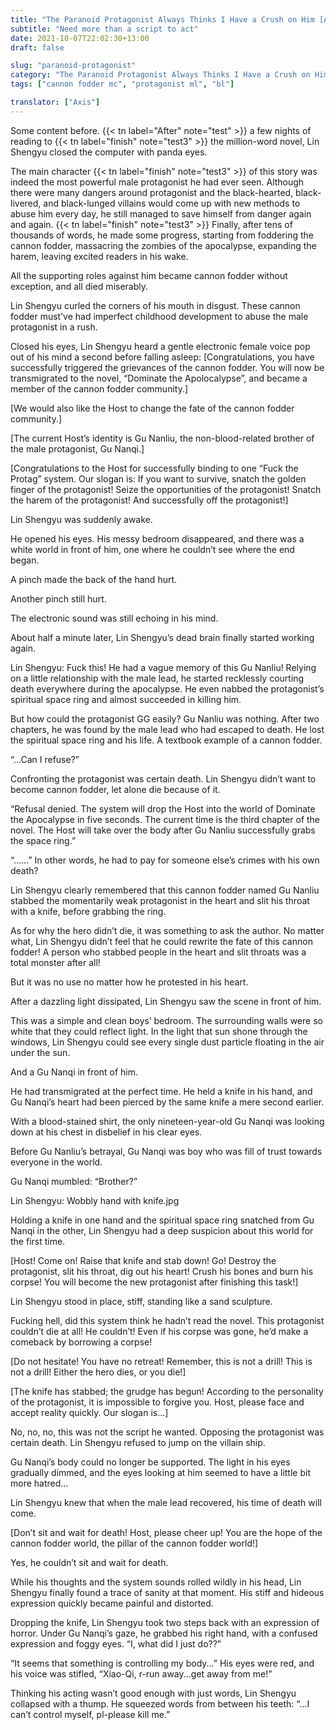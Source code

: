 ```yaml
---
title: "The Paranoid Protagonist Always Thinks I Have a Crush on Him [Apocalypse] - Chapter 001"
subtitle: "Need more than a script to act"
date: 2021-10-07T22:02:30+13:00
draft: false

slug: "paranoid-protagonist"
category: "The Paranoid Protagonist Always Thinks I Have a Crush on Him [Apocalypse]"
tags: ["cannon fodder mc", "protagonist ml", "bl"]

translator: ["Axis"]
---
```


Some content before. {{< tn label="After" note="test" >}} a few nights of reading to {{< tn label="finish" note="test3" >}} the million-word novel, Lin Shengyu closed the computer with panda eyes. <!--more-->

The main character {{< tn label="finish" note="test3" >}} of this story was indeed the most powerful male protagonist he had ever seen. Although there were many dangers around protagonist and the black-hearted, black-livered, and black-lunged villains would come up with new methods to abuse him every day, he still managed to save himself from danger again and again. {{< tn label="finish" note="test3" >}} Finally, after tens of thousands of words, he made some progress, starting from foddering the cannon fodder, massacring the zombies of the apocalypse, expanding the harem, leaving excited readers in his wake.

All the supporting roles against him became cannon fodder without exception, and all died miserably.

Lin Shengyu curled the corners of his mouth in disgust. These cannon fodder must’ve had imperfect childhood development to abuse the male protagonist in a rush.

Closed his eyes, Lin Shengyu heard a gentle electronic female voice pop out of his mind a second before falling asleep: [Congratulations, you have successfully triggered the grievances of the cannon fodder. You will now be transmigrated to the novel, “Dominate the Apolocalypse”, and became a member of the cannon fodder community.]

[We would also like the Host to change the fate of the cannon fodder community.]

[The current Host’s identity is Gu Nanliu, the non-blood-related brother of the male protagonist, Gu Nanqi.]

[Congratulations to the Host for successfully binding to one “Fuck the Protag” system. Our slogan is: If you want to survive, snatch the golden finger of the protagonist! Seize the opportunities of the protagonist! Snatch the harem of the protagonist! And successfully off the protagonist!]

Lin Shengyu was suddenly awake.

He opened his eyes. His messy bedroom disappeared, and there was a white world in front of him, one where he couldn’t see where the end began.

A pinch made the back of the hand hurt.

Another pinch still hurt.

The electronic sound was still echoing in his mind.

About half a minute later, Lin Shengyu’s dead brain finally started working again.

Lin Shengyu: Fuck this!
He had a vague memory of this Gu Nanliu! Relying on a little relationship with the male lead, he started recklessly courting death everywhere during the apocalypse. He even nabbed the protagonist’s spiritual space ring and almost succeeded in killing him.

But how could the protagonist GG easily? Gu Nanliu was nothing. After two chapters, he was found by the male lead who had escaped to death. He lost the spiritual space ring and his life. A textbook example of a cannon fodder.

 “...Can I refuse?”

Confronting the protagonist was certain death. Lin Shengyu didn’t want to become cannon fodder, let alone die because of it.

“Refusal denied. The system will drop the Host into the world of Dominate the Apocalypse in five seconds. The current time is the third chapter of the novel. The Host will take over the body after Gu Nanliu successfully grabs the space ring.”

“……” In other words, he had to pay for someone else’s crimes with his own death?

Lin Shengyu clearly remembered that this cannon fodder named Gu Nanliu stabbed the momentarily weak protagonist in the heart and slit his throat with a knife, before grabbing the ring.

As for why the hero didn’t die, it was something to ask the author. No matter what, Lin Shengyu didn’t feel that he could rewrite the fate of this cannon fodder! A person who stabbed people in the heart and slit throats was a total monster after all!

But it was no use no matter how he protested in his heart.

After a dazzling light dissipated, Lin Shengyu saw the scene in front of him.

This was a simple and clean boys’ bedroom. The surrounding walls were so white that they could reflect light. In the light that sun shone through the windows, Lin Shengyu could see every single dust particle floating in the air under the sun.

And a Gu Nanqi in front of him.

He had transmigrated at the perfect time. He held a knife in his hand, and Gu Nanqi’s heart had been pierced by the same knife a mere second earlier.

With a blood-stained shirt, the only nineteen-year-old Gu Nanqi was looking down at his chest in disbelief in his clear eyes.

Before Gu Nanliu’s betrayal, Gu Nanqi was boy who was fill of trust towards everyone in the world.

Gu Nanqi mumbled: “Brother?”

Lin Shengyu: Wobbly hand with knife.jpg

Holding a knife in one hand and the spiritual space ring snatched from Gu Nanqi in the other, Lin Shengyu had a deep suspicion about this world for the first time.

[Host! Come on! Raise that knife and stab down! Go! Destroy the protagonist, slit his throat, dig out his heart! Crush his bones and burn his corpse! You will become the new protagonist after finishing this task!]

Lin Shengyu stood in place, stiff, standing like a sand sculpture.

Fucking hell, did this system think he hadn’t read the novel. This protagonist couldn’t die at all! He couldn’t! Even if his corpse was gone, he’d make a comeback by borrowing a corpse!

[Do not hesitate! You have no retreat! Remember, this is not a drill! This is not a drill! Either the hero dies, or you die!]

[The knife has stabbed; the grudge has begun! According to the personality of the protagonist, it is impossible to forgive you. Host, please face and accept reality quickly. Our slogan is...]

No, no, no, this was not the script he wanted. Opposing the protagonist was certain death. Lin Shengyu refused to jump on the villain ship.

Gu Nanqi’s body could no longer be supported. The light in his eyes gradually dimmed, and the eyes looking at him seemed to have a little bit more hatred...

Lin Shengyu knew that when the male lead recovered, his time of death will come.

[Don’t sit and wait for death! Host, please cheer up! You are the hope of the cannon fodder world, the pillar of the cannon fodder world!]

Yes, he couldn’t sit and wait for death.

While his thoughts and the system sounds rolled wildly in his head, Lin Shengyu finally found a trace of sanity at that moment. His stiff and hideous expression quickly became painful and distorted.

Dropping the knife, Lin Shengyu took two steps back with an expression of horror. Under Gu Nanqi’s gaze, he grabbed his right hand, with a confused expression and foggy eyes. “I, what did I just do??”

“It seems that something is controlling my body...” His eyes were red, and his voice was stifled, “Xiao-Qi, r-run away...get away from me!”

Thinking his acting wasn’t good enough with just words, Lin Shengyu collapsed with a thump. He squeezed words from between his teeth: “...I can’t control myself, pl-please kill me.”